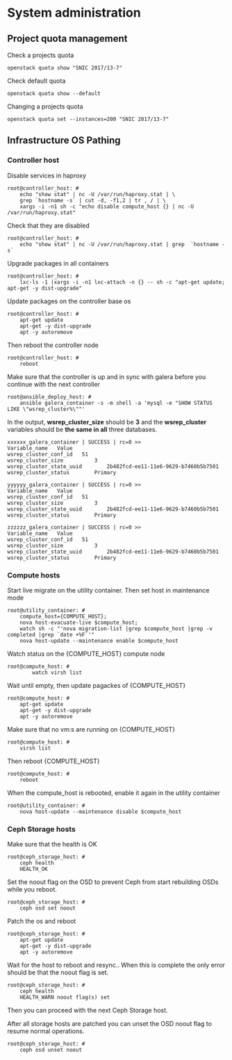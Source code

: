 # System administration

## Project quota management

Check a projects quota

    openstack quota show "SNIC 2017/13-7"

Check default quota

    openstack quota show --default

Changing a projects quota

    openstack quota set --instances=200 "SNIC 2017/13-7"

## Infrastructure OS Pathing

### Controller host

Disable services in haproxy

    root@controller_host: #
        echo "show stat" | nc -U /var/run/haproxy.stat | \
        grep `hostname -s` | cut -d, -f1,2 | tr , / | \
        xargs -i -n1 sh -c "echo disable compute_host {} | nc -U /var/run/haproxy.stat"

Check that they are disabled

    root@controller_host: #
        echo "show stat" | nc -U /var/run/haproxy.stat | grep  `hostname -s`

Upgrade packages in all containers

    root@controller_host: #
        lxc-ls -1 |xargs -i -n1 lxc-attach -n {} -- sh -c "apt-get update; apt-get -y dist-upgrade"

Update packages on the controller base os

    root@controller_host: #
        apt-get update
        apt-get -y dist-upgrade
        apt -y autoremove

Then reboot the controller node

    root@controller_host: #
        reboot

Make sure that the controller is up and in sync with galera before you continue with the next controller

    root@ansible_deploy_host: #
        ansible galera_container -s -m shell -a 'mysql -e "SHOW STATUS LIKE \"wsrep_cluster%\""'

In the output, **wsrep_cluster_size** should be **3** and the **wsrep_cluster** variables should be **the same in all** three databases.

    xxxxxx_galera_container | SUCCESS | rc=0 >>
    Variable_name   Value
    wsrep_cluster_conf_id   51
    wsrep_cluster_size          3
    wsrep_cluster_state_uuid        2b482fcd-ee11-11e6-9629-b7460b5b7501
    wsrep_cluster_status        Primary
    
    yyyyyy_galera_container | SUCCESS | rc=0 >>
    Variable_name   Value
    wsrep_cluster_conf_id   51
    wsrep_cluster_size          3
    wsrep_cluster_state_uuid        2b482fcd-ee11-11e6-9629-b7460b5b7501
    wsrep_cluster_status        Primary
    
    zzzzzz_galera_container | SUCCESS | rc=0 >>
    Variable_name   Value
    wsrep_cluster_conf_id   51
    wsrep_cluster_size          3
    wsrep_cluster_state_uuid        2b482fcd-ee11-11e6-9629-b7460b5b7501
    wsrep_cluster_status        Primary

### Compute hosts

Start live migrate on the utility container. Then set host in maintenance mode

    root@utility_container: # 
        compute_host={COMPUTE_HOST};
        nova host-evacuate-live $compute_host; 
        watch sh -c "'nova migration-list |grep $compute_host |grep -v completed |grep `date +%F`'"
        nova host-update --maintenance enable $compute_host

Watch status on the {COMPUTE_HOST} compute node

    root@compute_host: #
        	watch virsh list

Wait until empty, then update pagackes of  {COMPUTE_HOST}

    root@compute_host: #
        apt-get update
        apt-get -y dist-upgrade
        apt -y autoremove

Make sure that no vm:s are running on {COMPUTE_HOST}

    root@compute_host: #
        virsh list

Then reboot  {COMPUTE_HOST}

    root@compute_host: #
        reboot

When the compute_host is rebooted, enable it again in the utility container

    root@utility_container: # 
        nova host-update --maintenance disable $compute_host

### Ceph Storage hosts

Make sure that the health is OK

    root@ceph_storage_host: #
        ceph health
        HEALTH_OK

Set the noout flag on the OSD to prevent Ceph from start rebuilding OSDs while you reboot.

    root@ceph_storage_host: #
        ceph osd set noout

Patch the os and reboot

    root@ceph_storage_host: #
        apt-get update
        apt-get -y dist-upgrade
        apt -y autoremove

Wait for the host to reboot and resync.. When this is complete the only error should be that the noout flag is set.

    root@ceph_storage_host: #
        ceph health
        HEALTH_WARN noout flag(s) set


Then you can proceed with the next Ceph Storage host.

After all storage hosts are patched you can unset the OSD noout flag to resume normal operations.

    root@ceph_storage_host: #
        ceph osd unset noout


